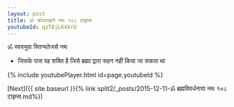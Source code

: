```yaml
---
layout: post
title: ॐ क्रोधागहने नमः १०८ टाइम्स
youtubeId: qzT8jLK4XrU
---
```

 
 
 ॐ स्वयभुवा स्तिग्मतेजसे नमः  
 
 -  जिसके पास वह शक्ति है जिसे ब्रह्मा द्वारा सहन नहीं किया जा सकता था 
 
  
 
  
 
 
 
 
 
 


{% include youtubePlayer.html id=page.youtubeId %}
 
[Next]({{ site.baseurl }}{% link  split2/_posts/2015-12-11-ॐ ब्रह्मविवर्धनाया नमः १०८ टाइम्स.md%})
 
